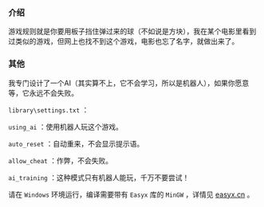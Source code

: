 ### 介绍

游戏规则就是你要用板子挡住弹过来的球（不如说是方块），我在某个电影里看到过类似的游戏，但网上也找不到这个游戏，电影也忘了名字，就做出来了。

### 其他

我专门设计了一个AI（其实算不上，它不会学习，所以是机器人），如果你愿意等，它永远不会失败。

`library\settings.txt` ：

`using_ai` ：使用机器人玩这个游戏。

`auto_reset` ：自动重来，不会显示提示语。

`allow_cheat` ：作弊，不会失败。

`ai_training` ：这种模式只有机器人能玩，千万不要尝试！

请在 `Windows` 环境运行，编译需要带有 `Easyx` 库的 `MinGW` ，详情见 [easyx.cn](https://easyx.cn/) 。